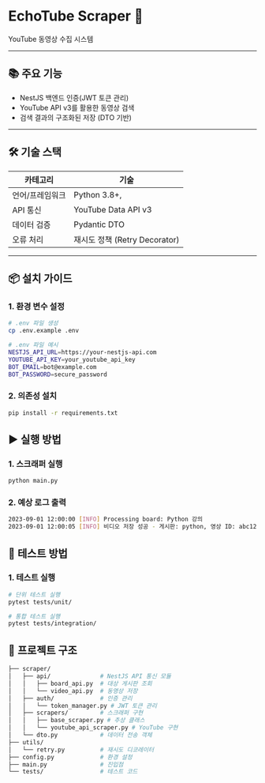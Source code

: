 # EchoTube Scraper 🚀

YouTube 동영상 수집 시스템

---

## 📚 주요 기능

- NestJS 백엔드 인증(JWT 토큰 관리)
- YouTube API v3를 활용한 동영상 검색
- 검색 결과의 구조화된 저장 (DTO 기반)

---

## 🛠 기술 스택

| 카테고리        | 기술                          |
| --------------- | ----------------------------- |
| 언어/프레임워크 | Python 3.8+,                  |
| API 통신        | YouTube Data API v3           |
| 데이터 검증     | Pydantic DTO                  |
| 오류 처리       | 재시도 정책 (Retry Decorator) |

---

## 📦 설치 가이드

### 1. 환경 변수 설정

```bash
# .env 파일 생성
cp .env.example .env

# .env 파일 예시
NESTJS_API_URL=https://your-nestjs-api.com
YOUTUBE_API_KEY=your_youtube_api_key
BOT_EMAIL=bot@example.com
BOT_PASSWORD=secure_password
```

### 2. 의존성 설치

```bash
pip install -r requirements.txt
```

## ▶️ 실행 방법

### 1. 스크래퍼 실행

```bash
python main.py
```

### 2. 예상 로그 출력

```bash
2023-09-01 12:00:00 [INFO] Processing board: Python 강의
2023-09-01 12:00:05 [INFO] 비디오 저장 성공 - 게시판: python, 영상 ID: abc123xyz
```

## 🧪 테스트 방법

### 1. **테스트 실행**

```bash
# 단위 테스트 실행
pytest tests/unit/

# 통합 테스트 실행
pytest tests/integration/
```

## 🧩 프로젝트 구조

```bash
├── scraper/
│   ├── api/              # NestJS API 통신 모듈
│   │   ├── board_api.py  # 대상 게시판 조회
│   │   └── video_api.py  # 동영상 저장
│   ├── auth/             # 인증 관리
│   │   └── token_manager.py # JWT 토큰 관리
│   ├── scrapers/         # 스크래퍼 구현
│   │   ├── base_scraper.py # 추상 클래스
│   │   └── youtube_api_scraper.py # YouTube 구현
│   └── dto.py            # 데이터 전송 객체
├── utils/
│   └── retry.py          # 재시도 디코레이터
├── config.py             # 환경 설정
├── main.py               # 진입점
└── tests/                # 테스트 코드
```

